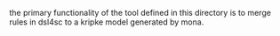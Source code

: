 the primary functionality of the tool defined in this directory is
to merge rules in dsl4sc to a kripke model generated by mona.
